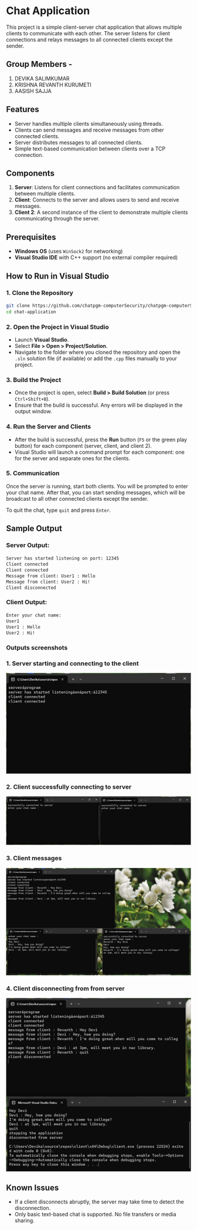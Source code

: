 
# Chat Application

This project is a simple client-server chat application that allows multiple clients to communicate with each other. The server listens for client connections and relays messages to all connected clients except the sender.
## Group Members - 
1) DEVIKA SALIMKUMAR
2) KRISHNA REVANTH KURUMETI
3) AASISH SAJJA

## Features
- Server handles multiple clients simultaneously using threads.
- Clients can send messages and receive messages from other connected clients.
- Server distributes messages to all connected clients.
- Simple text-based communication between clients over a TCP connection.

## Components

1. **Server**: Listens for client connections and facilitates communication between multiple clients.
2. **Client**: Connects to the server and allows users to send and receive messages.
3. **Client 2**: A second instance of the client to demonstrate multiple clients communicating through the server.

## Prerequisites

- **Windows OS** (uses `WinSock2` for networking)
- **Visual Studio IDE** with C++ support (no external compiler required)

## How to Run in Visual Studio

### 1. Clone the Repository
```bash
git clone https://github.com/chatpgm-computerSecurity/chatpgm-computerSecurity.git
cd chat-application
```

### 2. Open the Project in Visual Studio
- Launch **Visual Studio**.
- Select **File > Open > Project/Solution**.
- Navigate to the folder where you cloned the repository and open the `.sln` solution file (if available) or add the `.cpp` files manually to your project.

### 3. Build the Project
- Once the project is open, select **Build > Build Solution** (or press `Ctrl+Shift+B`).
- Ensure that the build is successful. Any errors will be displayed in the output window.

### 4. Run the Server and Clients
- After the build is successful, press the **Run** button (`F5` or the green play button) for each component (server, client, and client 2). 
- Visual Studio will launch a command prompt for each component: one for the server and separate ones for the clients.

### 5. Communication
Once the server is running, start both clients. You will be prompted to enter your chat name. After that, you can start sending messages, which will be broadcast to all other connected clients except the sender.

To quit the chat, type `quit` and press `Enter`.

## Sample Output

### Server Output:
```
Server has started listening on port: 12345
Client connected
Client connected
Message from client: User1 : Hello
Message from client: User2 : Hi!
Client disconnected
```

### Client Output:
```
Enter your chat name:
User1
User1 : Hello
User2 : Hi!
```
### Outputs screenshots

### 1. Server starting and connecting to the client
![Server starting and connecting to the client](outputs/image1.png)

### 2. Client successfully connecting to server
![Client successfully connecting to server](outputs/image2.png)

### 3. Client messages
![Client messages](outputs/image3.png)

### 4. Client disconnecting from from server
![Client disconnecting from from server](outputs/image4.png)

## Known Issues

- If a client disconnects abruptly, the server may take time to detect the disconnection.
- Only basic text-based chat is supported. No file transfers or media sharing.

  

